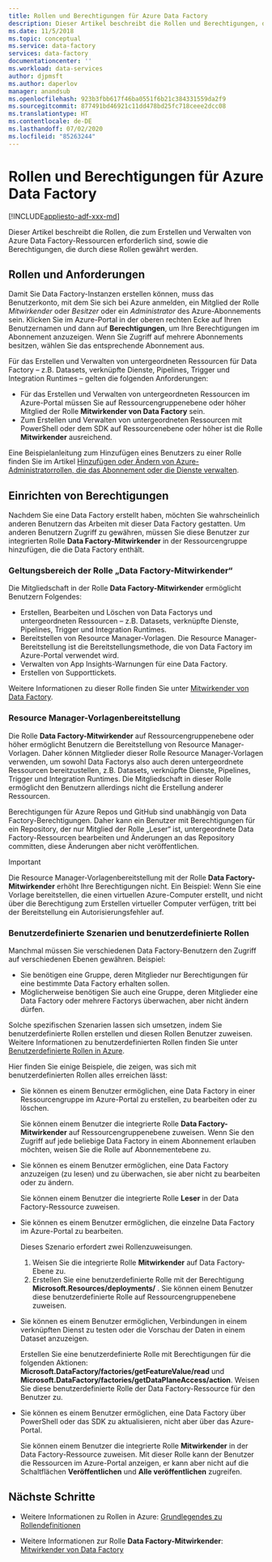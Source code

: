 ```yaml
---
title: Rollen und Berechtigungen für Azure Data Factory
description: Dieser Artikel beschreibt die Rollen und Berechtigungen, die erforderlich sind, um Data Factorys zu erstellen und mit untergeordneten Ressourcen zu arbeiten.
ms.date: 11/5/2018
ms.topic: conceptual
ms.service: data-factory
services: data-factory
documentationcenter: ''
ms.workload: data-services
author: djpmsft
ms.author: daperlov
manager: anandsub
ms.openlocfilehash: 923b3fbb617f46ba0551f6b21c384331559da2f9
ms.sourcegitcommit: 877491bd46921c11dd478bd25fc718ceee2dcc08
ms.translationtype: HT
ms.contentlocale: de-DE
ms.lasthandoff: 07/02/2020
ms.locfileid: "85263244"
---
```

# <a name="roles-and-permissions-for-azure-data-factory"></a>Rollen und Berechtigungen für Azure Data Factory

[!INCLUDE[appliesto-adf-xxx-md](includes/appliesto-adf-xxx-md.md)]


Dieser Artikel beschreibt die Rollen, die zum Erstellen und Verwalten von Azure Data Factory-Ressourcen erforderlich sind, sowie die Berechtigungen, die durch diese Rollen gewährt werden.

## <a name="roles-and-requirements"></a>Rollen und Anforderungen

Damit Sie Data Factory-Instanzen erstellen können, muss das Benutzerkonto, mit dem Sie sich bei Azure anmelden, ein Mitglied der Rolle *Mitwirkender* oder *Besitzer* oder ein *Administrator* des Azure-Abonnements sein. Klicken Sie im Azure-Portal in der oberen rechten Ecke auf Ihren Benutzernamen und dann auf **Berechtigungen**, um Ihre Berechtigungen im Abonnement anzuzeigen. Wenn Sie Zugriff auf mehrere Abonnements besitzen, wählen Sie das entsprechende Abonnement aus. 

Für das Erstellen und Verwalten von untergeordneten Ressourcen für Data Factory – z.B. Datasets, verknüpfte Dienste, Pipelines, Trigger und Integration Runtimes – gelten die folgenden Anforderungen:
- Für das Erstellen und Verwalten von untergeordneten Ressourcen im Azure-Portal müssen Sie auf Ressourcengruppenebene oder höher Mitglied der Rolle **Mitwirkender von Data Factory** sein.
- Zum Erstellen und Verwalten von untergeordneten Ressourcen mit PowerShell oder dem SDK auf Ressourcenebene oder höher ist die Rolle **Mitwirkender** ausreichend.

Eine Beispielanleitung zum Hinzufügen eines Benutzers zu einer Rolle finden Sie im Artikel [Hinzufügen oder Ändern von Azure-Administratorrollen, die das Abonnement oder die Dienste verwalten](../cost-management-billing/manage/add-change-subscription-administrator.md).

## <a name="set-up-permissions"></a>Einrichten von Berechtigungen

Nachdem Sie eine Data Factory erstellt haben, möchten Sie wahrscheinlich anderen Benutzern das Arbeiten mit dieser Data Factory gestatten. Um anderen Benutzern Zugriff zu gewähren, müssen Sie diese Benutzer zur integrierten Rolle **Data Factory-Mitwirkender** in der Ressourcengruppe hinzufügen, die die Data Factory enthält.

### <a name="scope-of-the-data-factory-contributor-role"></a>Geltungsbereich der Rolle „Data Factory-Mitwirkender“

Die Mitgliedschaft in der Rolle **Data Factory-Mitwirkender** ermöglicht Benutzern Folgendes:
- Erstellen, Bearbeiten und Löschen von Data Factorys und untergeordneten Ressourcen – z.B. Datasets, verknüpfte Dienste, Pipelines, Trigger und Integration Runtimes.
- Bereitstellen von Resource Manager-Vorlagen. Die Resource Manager-Bereitstellung ist die Bereitstellungsmethode, die von Data Factory im Azure-Portal verwendet wird.
- Verwalten von App Insights-Warnungen für eine Data Factory.
- Erstellen von Supporttickets.

Weitere Informationen zu dieser Rolle finden Sie unter [Mitwirkender von Data Factory](../role-based-access-control/built-in-roles.md#data-factory-contributor).

### <a name="resource-manager-template-deployment"></a>Resource Manager-Vorlagenbereitstellung

Die Rolle **Data Factory-Mitwirkender** auf Ressourcengruppenebene oder höher ermöglicht Benutzern die Bereitstellung von Resource Manager-Vorlagen. Daher können Mitglieder dieser Rolle Resource Manager-Vorlagen verwenden, um sowohl Data Factorys also auch deren untergeordnete Ressourcen bereitzustellen, z.B. Datasets, verknüpfte Dienste, Pipelines, Trigger und Integration Runtimes. Die Mitgliedschaft in dieser Rolle ermöglicht den Benutzern allerdings nicht die Erstellung anderer Ressourcen.

Berechtigungen für Azure Repos und GitHub sind unabhängig von Data Factory-Berechtigungen. Daher kann ein Benutzer mit Berechtigungen für ein Repository, der nur Mitglied der Rolle „Leser“ ist, untergeordnete Data Factory-Ressourcen bearbeiten und Änderungen an das Repository committen, diese Änderungen aber nicht veröffentlichen.

> [!IMPORTANT]
> Die Resource Manager-Vorlagenbereitstellung mit der Rolle **Data Factory-Mitwirkender** erhöht Ihre Berechtigungen nicht. Ein Beispiel: Wenn Sie eine Vorlage bereitstellen, die einen virtuellen Azure-Computer erstellt, und nicht über die Berechtigung zum Erstellen virtueller Computer verfügen, tritt bei der Bereitstellung ein Autorisierungsfehler auf.

### <a name="custom-scenarios-and-custom-roles"></a>Benutzerdefinierte Szenarien und benutzerdefinierte Rollen

Manchmal müssen Sie verschiedenen Data Factory-Benutzern den Zugriff auf verschiedenen Ebenen gewähren. Beispiel:
- Sie benötigen eine Gruppe, deren Mitglieder nur Berechtigungen für eine bestimmte Data Factory erhalten sollen.
- Möglicherweise benötigen Sie auch eine Gruppe, deren Mitglieder eine Data Factory oder mehrere Factorys überwachen, aber nicht ändern dürfen.

Solche spezifischen Szenarien lassen sich umsetzen, indem Sie benutzerdefinierte Rollen erstellen und diesen Rollen Benutzer zuweisen. Weitere Informationen zu benutzerdefinierten Rollen finden Sie unter [Benutzerdefinierte Rollen in Azure](..//role-based-access-control/custom-roles.md).

Hier finden Sie einige Beispiele, die zeigen, was sich mit benutzerdefinierten Rollen alles erreichen lässt:

- Sie können es einem Benutzer ermöglichen, eine Data Factory in einer Ressourcengruppe im Azure-Portal zu erstellen, zu bearbeiten oder zu löschen.

  Sie können einem Benutzer die integrierte Rolle **Data Factory-Mitwirkender** auf Ressourcengruppenebene zuweisen. Wenn Sie den Zugriff auf jede beliebige Data Factory in einem Abonnement erlauben möchten, weisen Sie die Rolle auf Abonnementebene zu.

- Sie können es einem Benutzer ermöglichen, eine Data Factory anzuzeigen (zu lesen) und zu überwachen, sie aber nicht zu bearbeiten oder zu ändern.

  Sie können einem Benutzer die integrierte Rolle **Leser** in der Data Factory-Ressource zuweisen.

- Sie können es einem Benutzer ermöglichen, die einzelne Data Factory im Azure-Portal zu bearbeiten.

  Dieses Szenario erfordert zwei Rollenzuweisungen.

  1. Weisen Sie die integrierte Rolle **Mitwirkender** auf Data Factory-Ebene zu.
  2. Erstellen Sie eine benutzerdefinierte Rolle mit der Berechtigung **Microsoft.Resources/deployments/** . Sie können einem Benutzer diese benutzerdefinierte Rolle auf Ressourcengruppenebene zuweisen.

- Sie können es einem Benutzer ermöglichen, Verbindungen in einem verknüpften Dienst zu testen oder die Vorschau der Daten in einem Dataset anzuzeigen.

    Erstellen Sie eine benutzerdefinierte Rolle mit Berechtigungen für die folgenden Aktionen: **Microsoft.DataFactory/factories/getFeatureValue/read** und **Microsoft.DataFactory/factories/getDataPlaneAccess/action**. Weisen Sie diese benutzerdefinierte Rolle der Data Factory-Ressource für den Benutzer zu.

- Sie können es einem Benutzer ermöglichen, eine Data Factory über PowerShell oder das SDK zu aktualisieren, nicht aber über das Azure-Portal.

  Sie können einem Benutzer die integrierte Rolle **Mitwirkender** in der Data Factory-Ressource zuweisen. Mit dieser Rolle kann der Benutzer die Ressourcen im Azure-Portal anzeigen, er kann aber nicht auf die Schaltflächen **Veröffentlichen** und **Alle veröffentlichen** zugreifen.

## <a name="next-steps"></a>Nächste Schritte

- Weitere Informationen zu Rollen in Azure: [Grundlegendes zu Rollendefinitionen](../role-based-access-control/role-definitions.md)

- Weitere Informationen zur Rolle **Data Factory-Mitwirkender**: [Mitwirkender von Data Factory](../role-based-access-control/built-in-roles.md#data-factory-contributor)
